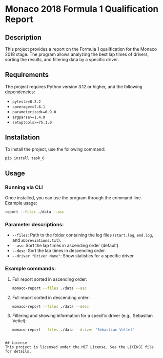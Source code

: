 # Monaco 2018 Formula 1 Qualification Report

## Description
This project provides a report on the Formula 1 qualification for the Monaco 2018 stage. The program allows analyzing the best lap times of drivers, sorting the results, and filtering data by a specific driver.

## Requirements
The project requires Python version 3.12 or higher, and the following dependencies:
- `pytest>=8.3.2`
- `coverage>=7.6.1`
- `parameterized>=0.9.0`
- `argparse>=1.4.0`
- `setuptools>=75.1.0`

## Installation
To install the project, use the following command:

```bash
pip install task_6
```

## Usage
### Running via CLI
Once installed, you can use the program through the command line. Example usage:

```bash
report --files ./data --asc
```

### Parameter descriptions:
- `--files`: Path to the folder containing the log files (`start.log`, `end.log`, and `abbreviations.txt`).
- `--asc`: Sort the lap times in ascending order (default).
- `--desc`: Sort the lap times in descending order.
- `--driver "Driver Name"`: Show statistics for a specific driver.

### Example commands:
1. Full report sorted in ascending order:
   ```bash
   monaco-report --files ./data --asc
   ```
2. Full report sorted in descending order:
   ```bash
   monaco-report --files ./data --desc
   ```
3. Filtering and showing information for a specific driver (e.g., Sebastian Vettel):
   ```bash
   monaco-report --files ./data --driver "Sebastian Vettel"
   ```

```

## License
This project is licensed under the MIT License. See the LICENSE file for details.